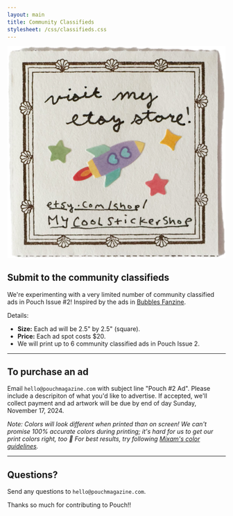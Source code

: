 ```yaml
---
layout: main
title: Community Classifieds
stylesheet: /css/classifieds.css
---
```



<div class="header-image">
  <img src="/images/classified-ads.png" />
</div>

## Submit to the community classifieds

We're experimenting with a very limited number of community classified ads in Pouch Issue #2! Inspired by the ads in [Bubbles Fanzine](https://www.instagram.com/p/C23QsOHPPRn/).

Details:
- **Size:** Each ad will be 2.5" by 2.5" (square).
- **Price:** Each ad spot costs $20.
- We will print up to 6 community classified ads in Pouch Issue 2.

---

## To purchase an ad

Email `hello@pouchmagazine.com` with subject line "Pouch #2 Ad". Please include a descripiton of what you'd like to advertise. If accepted, we'll collect payment and ad artwork will be due by end of day Sunday, November 17, 2024.

_Note: Colors will look different when printed than on screen! We can't promise 100% accurate colors during printing; it's hard for us to get our print colors right, too 🥲 For best results, try following [Mixam's color guidelines](https://mixam.com/support/colour)._

---

## Questions?

Send any questions to `hello@pouchmagazine.com`.

Thanks so much for contributing to Pouch!!
